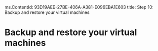 ms.ContentId: 93D19AEE-27BE-406A-A381-E096EBA1E603
title: Step 10: Backup and restore your virtual machines


# Backup and restore your virtual machines #


